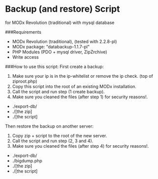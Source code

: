 Backup (and restore) Script
===============
for MODx Revolution (traditional) with mysql database

###Requirements
- MODx Revolution (traditional), (tested with 2.2.8-pl)
- MODx package: "databackup-1.1.7-pl"
- PHP Modules (PDO + mysql driver, ZipZrchive)
- Write access


###How to use this script:
First create a backup:

1. Make sure your ip is in the ip-whitelist or remove the ip check. (top of ziproot.php)
2. Copy this script into the root of an existing MODx installation.
3. Call the script and run step (1 create backup).
4. Make sure you cleaned the files (after step 1) for security reasons!.
  - ./export-db/
  - ./[the zip]
  - ./[the script]

Then restore the backup on another server:

1. Copy zip + script to the root of the new server.
2. Call the script and run step (2, 3 and 4).
3. Make sure you cleaned the files (after step 4) for security reasons!.
  - ./export-db/
  - ./bigdump.php
  - ./[the zip]
  - ./[the script]
